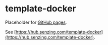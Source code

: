 # template-docker

Placeholder for [GitHub pages](https://pages.github.com/).

See [https://hub.senzing.com/template-docker](https://hub.senzing.com/template-docker).
